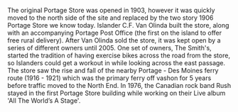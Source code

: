 The original Portage Store was opened in 1903, however it was quickly moved to the north side of the site and replaced by the two story 1906 Portage Store we know today. Islander C.F. Van Olinda built the store, along with
an accompanying Portage Post Office (the first on the island to offer free rural delivery). After Van Olinda sold the store, it was kept open by a series of different owners until 2005. One set of owners, The Smith's, started the tradition of having exercise bikes across the road from the store, so Islanders could get a workout in while looking across the east passage. The store saw the rise and fall of the nearby Portage - Des Moines ferry route (1916 - 1921) which was the primary ferry off vashon for 5 years before traffic moved to the North End. In 1976, the Canadian rock band Rush stayed in the first Portage Store building while working on their Live album 'All The World’s A Stage'.
